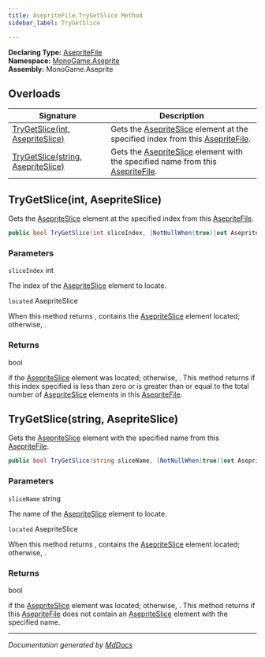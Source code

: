 ```yaml
---
title: AsepriteFile.TryGetSlice Method
sidebar_label: TryGetSlice

---
```


**Declaring Type:** [AsepriteFile](../)  
**Namespace:** [MonoGame.Aseprite](../../)  
**Assembly:** MonoGame.Aseprite

## Overloads

| Signature                                                              | Description                                                                                                                                 |
| ---------------------------------------------------------------------- | ------------------------------------------------------------------------------------------------------------------------------------------- |
| [TryGetSlice(int, AsepriteSlice)](#trygetsliceint-asepriteslice)       | Gets the [AsepriteSlice](../../AsepriteTypes/AsepriteSlice/) element at the specified index from this [AsepriteFile](../).  |
| [TryGetSlice(string, AsepriteSlice)](#trygetslicestring-asepriteslice) | Gets the [AsepriteSlice](../../AsepriteTypes/AsepriteSlice/) element with the specified name from this [AsepriteFile](../). |

## TryGetSlice(int, AsepriteSlice)

Gets the [AsepriteSlice](../../AsepriteTypes/AsepriteSlice/) element at the specified index from this [AsepriteFile](../).

```csharp
public bool TryGetSlice(int sliceIndex, [NotNullWhen(true)]out AsepriteSlice located);
```

### Parameters

`sliceIndex`  int

The index of the [AsepriteSlice](../../AsepriteTypes/AsepriteSlice/) element to locate.

`located`  AsepriteSlice

When this method returns , contains the [AsepriteSlice](../../AsepriteTypes/AsepriteSlice/) element located;  otherwise, .

### Returns

bool

 if the [AsepriteSlice](../../AsepriteTypes/AsepriteSlice/) element was located; otherwise, .  This method returns  if this index specified is less than                  zero or is greater than or equal to the total number of [AsepriteSlice](../../AsepriteTypes/AsepriteSlice/) elements in this [AsepriteFile](../).

## TryGetSlice(string, AsepriteSlice)

Gets the [AsepriteSlice](../../AsepriteTypes/AsepriteSlice/) element with the specified name from this [AsepriteFile](../).

```csharp
public bool TryGetSlice(string sliceName, [NotNullWhen(true)]out AsepriteSlice located);
```

### Parameters

`sliceName`  string

The name of the [AsepriteSlice](../../AsepriteTypes/AsepriteSlice/) element to locate.

`located`  AsepriteSlice

When this method returns , contains the [AsepriteSlice](../../AsepriteTypes/AsepriteSlice/) element located;  otherwise, .

### Returns

bool

 if the [AsepriteSlice](../../AsepriteTypes/AsepriteSlice/) element  was located; otherwise, .  This method returns  if this [AsepriteFile](../)                does not contain an [AsepriteSlice](../../AsepriteTypes/AsepriteSlice/) element with the specified name.

___

*Documentation generated by [MdDocs](https://github.com/ap0llo/mddocs)*
